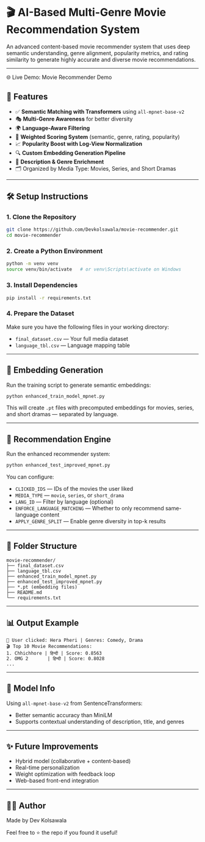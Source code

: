 


# 🎬 AI-Based Multi-Genre Movie Recommendation System

An advanced content-based movie recommender system that uses deep semantic understanding, genre alignment, popularity metrics, and rating similarity to generate highly accurate and diverse movie recommendations.

---
  🌐 Live Demo: Movie Recommender Demo
## 🚀 Features

- ✅ **Semantic Matching with Transformers** using `all-mpnet-base-v2`
- 🎭 **Multi-Genre Awareness** for better diversity
- 🌍 **Language-Aware Filtering**
- 🔢 **Weighted Scoring System** (semantic, genre, rating, popularity)
- 📈 **Popularity Boost with Log-View Normalization**
- 🔍 **Custom Embedding Generation Pipeline**
- 🧠 **Description & Genre Enrichment**
- 🗂️ Organized by Media Type: Movies, Series, and Short Dramas

---

## 🛠️ Setup Instructions

### 1. Clone the Repository

```bash
git clone https://github.com/Devkolsawala/movie-recommender.git
cd movie-recommender
```

### 2. Create a Python Environment

```bash
python -m venv venv
source venv/bin/activate   # or venv\Scripts\activate on Windows
```

### 3. Install Dependencies

```bash
pip install -r requirements.txt
```

### 4. Prepare the Dataset

Make sure you have the following files in your working directory:

- `final_dataset.csv` — Your full media dataset
- `language_tbl.csv` — Language mapping table

---

## 🧠 Embedding Generation

Run the training script to generate semantic embeddings:

```bash
python enhanced_train_model_mpnet.py
```

This will create `.pt` files with precomputed embeddings for movies, series, and short dramas — separated by language.

---

## 🤖 Recommendation Engine

Run the enhanced recommender system:

```bash
python enhanced_test_improved_mpnet.py
```

You can configure:

- `CLICKED_IDS` — IDs of the movies the user liked
- `MEDIA_TYPE` — `movie`, `series`, or `short_drama`
- `LANG_ID` — Filter by language (optional)
- `ENFORCE_LANGUAGE_MATCHING` — Whether to only recommend same-language content
- `APPLY_GENRE_SPLIT` — Enable genre diversity in top-k results

---

## 📁 Folder Structure

```
movie-recommender/
├── final_dataset.csv
├── language_tbl.csv
├── enhanced_train_model_mpnet.py
├── enhanced_test_improved_mpnet.py
├── *.pt (embedding files)
├── README.md
└── requirements.txt
```

---

## 📊 Output Example

```
🎯 User clicked: Hera Pheri | Genres: Comedy, Drama
🎬 Top 10 Movie Recommendations:
1. Chhichhore | हिन्दी | Score: 0.8563
2. OMG 2       | हिन्दी | Score: 0.8028
...
```

---

## 📌 Model Info

Using `all-mpnet-base-v2` from SentenceTransformers:
- Better semantic accuracy than MiniLM
- Supports contextual understanding of description, title, and genres

---

## ✨ Future Improvements

- Hybrid model (collaborative + content-based)
- Real-time personalization
- Weight optimization with feedback loop
- Web-based front-end integration

---

## 🧑‍💻 Author

Made  by Dev Kolsawala

Feel free to ⭐ the repo if you found it useful!

